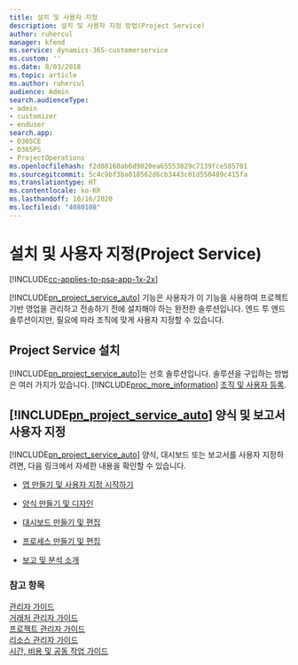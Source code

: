```yaml
---
title: 설치 및 사용자 지정
description: 설치 및 사용자 지정 방법(Project Service)
author: ruhercul
manager: kfend
ms.service: dynamics-365-customerservice
ms.custom: ''
ms.date: 8/03/2018
ms.topic: article
ms.author: ruhercul
audience: Admin
search.audienceType:
- admin
- customizer
- enduser
search.app:
- D365CE
- D365PS
- ProjectOperations
ms.openlocfilehash: f2d88160ab6d9020ea65553829c7139fce585701
ms.sourcegitcommit: 5c4c9bf3ba018562d6cb3443c01d550489c415fa
ms.translationtype: HT
ms.contentlocale: ko-KR
ms.lasthandoff: 10/16/2020
ms.locfileid: "4080108"
---
```

# <a name="install-and-customize-project-service"></a>설치 및 사용자 지정(Project Service)

[!INCLUDE[cc-applies-to-psa-app-1x-2x](../includes/cc-applies-to-psa-app-1x-2x.md)]

[!INCLUDE[pn_project_service_auto](../includes/pn-project-service-auto.md)] 기능은 사용자가 이 기능을 사용하여 프로젝트 기반 영업을 관리하고 전송하기 전에 설치해야 하는 완전한 솔루션입니다. 엔드 투 엔드 솔루션이지만, 필요에 따라 조직에 맞게 사용자 지정할 수 있습니다.  
<!-- TODO: I expect to find the information on how to get and install this here. Please find that and add it here. Same for Project Service.--> 
  
## <a name="install-project-service"></a>Project Service 설치  
 [!INCLUDE[pn_project_service_auto](../includes/pn-project-service-auto.md)]는 선호 솔루션입니다. 솔루션을 구입하는 방법은 여러 가지가 있습니다. [!INCLUDE[proc_more_information](../includes/proc-more-information.md)] [조직 및 사용자 등록](https://docs.microsoft.com/dynamics365/customerengagement/on-premises/admin/onboard-your-organization-and-users-to-dynamics-365-online).  
  
## <a name="customize-pn_project_service_auto-forms-and-reports"></a>[!INCLUDE[pn_project_service_auto](../includes/pn-project-service-auto.md)] 양식 및 보고서 사용자 지정  
 [!INCLUDE[pn_project_service_auto](../includes/pn-project-service-auto.md)] 양식, 대시보드 또는 보고서를 사용자 지정하려면, 다음 링크에서 자세한 내용을 확인할 수 있습니다.  
  
- [앱 만들기 및 사용자 지정 시작하기](https://docs.microsoft.com/dynamics365/customerengagement/on-premises/customize/getting-started-customization)  
  
- [양식 만들기 및 디자인](https://docs.microsoft.com/dynamics365/customerengagement/on-premises/customize/create-design-forms)  
  
- [대시보드 만들기 및 편집](https://docs.microsoft.com/dynamics365/customerengagement/on-premises/customize/create-edit-dashboards)  
  
- [프로세스 만들기 및 편집](https://docs.microsoft.com/dynamics365/customerengagement/on-premises/customize/guide-staff-through-common-tasks-processes)  
  
- [보고 및 분석 소개](https://docs.microsoft.com/dynamics365/customerengagement/on-premises/analytics/reporting-analytics-with-dynamics-365)  
  
### <a name="see-also"></a>참고 항목  
 [관리자 가이드](../psa/admin-guide.md)   
 [거래처 관리자 가이드](../psa/account-manager-guide.md)   
 [프로젝트 관리자 가이드](../psa/project-manager-guide.md)   
 [리소스 관리자 가이드](../psa/resource-manager-guide.md)   
 [시간, 비용 및 공동 작업 가이드](../psa/time-expense-collaboration-guide.md)
